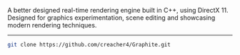 A better designed real-time rendering engine built in C++, using DirectX 11.
Designed for graphics experimentation, scene editing and showcasing modern rendering techniques.

---

```bash
git clone https://github.com/creacher4/Graphite.git
```
